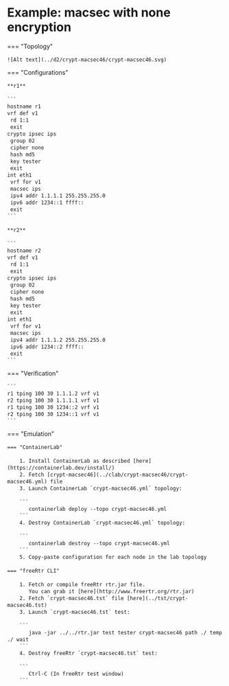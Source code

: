 # Example: macsec with none encryption

=== "Topology"

    ![Alt text](../d2/crypt-macsec46/crypt-macsec46.svg)

=== "Configurations"

    **r1**

    ```
    hostname r1
    vrf def v1
     rd 1:1
     exit
    crypto ipsec ips
     group 02
     cipher none
     hash md5
     key tester
     exit
    int eth1
     vrf for v1
     macsec ips
     ipv4 addr 1.1.1.1 255.255.255.0
     ipv6 addr 1234::1 ffff::
     exit
    ```

    **r2**

    ```
    hostname r2
    vrf def v1
     rd 1:1
     exit
    crypto ipsec ips
     group 02
     cipher none
     hash md5
     key tester
     exit
    int eth1
     vrf for v1
     macsec ips
     ipv4 addr 1.1.1.2 255.255.255.0
     ipv6 addr 1234::2 ffff::
     exit
    ```

=== "Verification"

    ```
    r1 tping 100 30 1.1.1.2 vrf v1
    r2 tping 100 30 1.1.1.1 vrf v1
    r1 tping 100 30 1234::2 vrf v1
    r2 tping 100 30 1234::1 vrf v1
    ```

=== "Emulation"

    === "ContainerLab"

        1. Install ContainerLab as described [here](https://containerlab.dev/install/)  
        2. Fetch [crypt-macsec46](../clab/crypt-macsec46/crypt-macsec46.yml) file  
        3. Launch ContainerLab `crypt-macsec46.yml` topology:  

        ```
           containerlab deploy --topo crypt-macsec46.yml  
        ```
        4. Destroy ContainerLab `crypt-macsec46.yml` topology:  

        ```
           containerlab destroy --topo crypt-macsec46.yml  
        ```
        5. Copy-paste configuration for each node in the lab topology

    === "freeRtr CLI"

        1. Fetch or compile freeRtr rtr.jar file.  
           You can grab it [here](http://www.freertr.org/rtr.jar)  
        2. Fetch `crypt-macsec46.tst` file [here](../tst/crypt-macsec46.tst)  
        3. Launch `crypt-macsec46.tst` test:  

        ```
           java -jar ../../rtr.jar test tester crypt-macsec46 path ./ temp ./ wait
        ```
        4. Destroy freeRtr `crypt-macsec46.tst` test:  

        ```
           Ctrl-C (In freeRtr test window)
        ```


